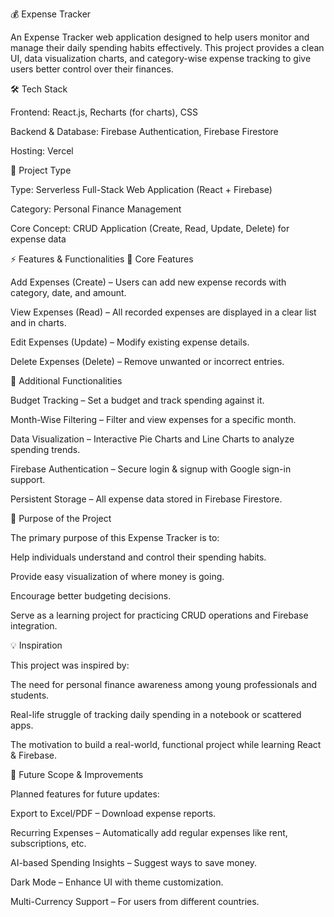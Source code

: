 💰 Expense Tracker

An Expense Tracker web application designed to help users monitor and manage their daily spending habits effectively.
This project provides a clean UI, data visualization charts, and category-wise expense tracking to give users better control over their finances.

🛠️ Tech Stack

Frontend: React.js, Recharts (for charts), CSS

Backend & Database: Firebase Authentication, Firebase Firestore

Hosting: Vercel

📌 Project Type

Type: Serverless Full-Stack Web Application (React + Firebase)

Category: Personal Finance Management

Core Concept: CRUD Application (Create, Read, Update, Delete) for expense data

⚡ Features & Functionalities
🔹 Core Features

Add Expenses (Create) – Users can add new expense records with category, date, and amount.

View Expenses (Read) – All recorded expenses are displayed in a clear list and in charts.

Edit Expenses (Update) – Modify existing expense details.

Delete Expenses (Delete) – Remove unwanted or incorrect entries.

🔹 Additional Functionalities

Budget Tracking – Set a budget and track spending against it.

Month-Wise Filtering – Filter and view expenses for a specific month.

Data Visualization – Interactive Pie Charts and Line Charts to analyze spending trends.

Firebase Authentication – Secure login & signup with Google sign-in support.

Persistent Storage – All expense data stored in Firebase Firestore.

🎯 Purpose of the Project

The primary purpose of this Expense Tracker is to:

Help individuals understand and control their spending habits.

Provide easy visualization of where money is going.

Encourage better budgeting decisions.

Serve as a learning project for practicing CRUD operations and Firebase integration.

💡 Inspiration

This project was inspired by:

The need for personal finance awareness among young professionals and students.

Real-life struggle of tracking daily spending in a notebook or scattered apps.

The motivation to build a real-world, functional project while learning React & Firebase.

🔮 Future Scope & Improvements

Planned features for future updates:

Export to Excel/PDF – Download expense reports.

Recurring Expenses – Automatically add regular expenses like rent, subscriptions, etc.

AI-based Spending Insights – Suggest ways to save money.

Dark Mode – Enhance UI with theme customization.

Multi-Currency Support – For users from different countries.

